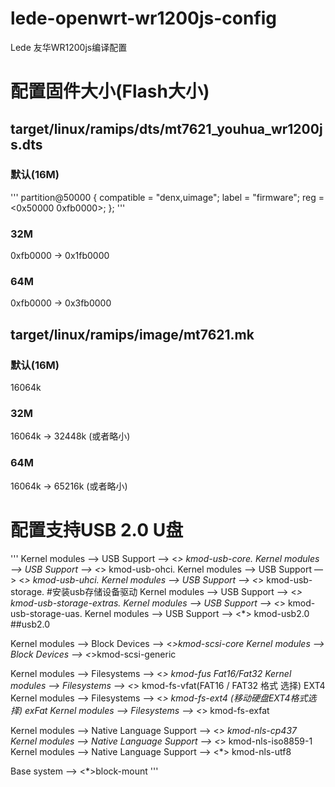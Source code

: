 # lede-openwrt-wr1200js-config
Lede 友华WR1200js编译配置

# 配置固件大小(Flash大小)
## target/linux/ramips/dts/mt7621_youhua_wr1200js.dts
### 默认(16M)
'''
partition@50000 {
        compatible = "denx,uimage";
        label = "firmware";
        reg = <0x50000 0xfb0000>;
};
'''
### 32M
0xfb0000 -> 0x1fb0000
### 64M
0xfb0000 -> 0x3fb0000

## target/linux/ramips/image/mt7621.mk
### 默认(16M)
16064k
### 32M
16064k -> 32448k (或者略小)
### 64M
16064k -> 65216k (或者略小)

# 配置支持USB 2.0 U盘
'''
Kernel modules —> USB Support —> <*> kmod-usb-core.
Kernel modules —> USB Support —> <*> kmod-usb-ohci.
Kernel modules —> USB Support —> <*> kmod-usb-uhci.
Kernel modules —> USB Support —> <*> kmod-usb-storage. #安装usb存储设备驱动
Kernel modules —> USB Support —> <*> kmod-usb-storage-extras.
Kernel modules —> USB Support —> <*> kmod-usb-storage-uas.
Kernel modules —> USB Support —> <*> kmod-usb2.0 ##usb2.0

Kernel modules —> Block Devices —> <*>kmod-scsi-core
Kernel modules —> Block Devices —> <*>kmod-scsi-generic

Kernel modules —> Filesystems —> <*> kmod-fus
Fat16/Fat32
Kernel modules —> Filesystems —> <*> kmod-fs-vfat(FAT16 / FAT32 格式 选择)
EXT4
Kernel modules —> Filesystems —> <*> kmod-fs-ext4 (移动硬盘EXT4格式选择)
exFat
Kernel modules —> Filesystems —> <*> kmod-fs-exfat

Kernel modules —> Native Language Support —> <*> kmod-nls-cp437
Kernel modules —> Native Language Support —> <*> kmod-nls-iso8859-1
Kernel modules —> Native Language Support —> <*> kmod-nls-utf8

Base system —> <*>block-mount
'''

